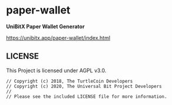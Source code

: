 # paper-wallet

**UniBitX Paper Wallet Generator**

https://unibitx.app/paper-wallet/index.html

## LICENSE

This Project is licensed under AGPL v3.0.

```
// Copyright (c) 2018, The TurtleCoin Developers
// Copyright (c) 2020, The Universal Bit Project Developers
//
// Please see the included LICENSE file for more information.
```
